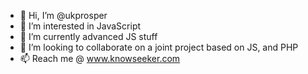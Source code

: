 - 👋 Hi, I’m @ukprosper
- 👀 I’m interested in JavaScript
- 🌱 I’m currently advanced JS stuff
- 💞️ I’m looking to collaborate on a joint project based on JS, and PHP
- 📫 Reach me @ www.knowseeker.com

<!---
ukprosper/ukprosper is a ✨ special ✨ repository because its `README.md` (this file) appears on your GitHub profile.
You can click the Preview link to take a look at your changes.
--->
